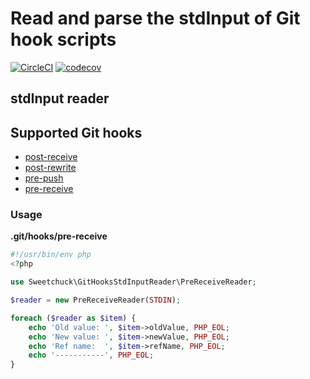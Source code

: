 # Read and parse the stdInput of Git hook scripts

[![CircleCI](https://circleci.com/gh/Sweetchuck/git-hooks-helpers.svg?style=svg)](https://circleci.com/gh/Sweetchuck/git-hooks-helpers)
[![codecov](https://codecov.io/gh/Sweetchuck/git-hooks-helpers/branch/master/graph/badge.svg)](https://codecov.io/gh/Sweetchuck/git-hooks-helpers)


## stdInput reader

## Supported Git hooks

* [post-receive](https://git-scm.com/docs/githooks#post-receive)
* [post-rewrite](https://git-scm.com/docs/githooks#_post_rewrite)
* [pre-push](https://git-scm.com/docs/githooks#_pre_push)
* [pre-receive](https://git-scm.com/docs/githooks#pre-receive)


### Usage

**.git/hooks/pre-receive**
```PHP
#!/usr/bin/env php
<?php

use Sweetchuck\GitHooksStdInputReader\PreReceiveReader;

$reader = new PreReceiveReader(STDIN);

foreach ($reader as $item) {
    echo 'Old value: ', $item->oldValue, PHP_EOL;
    echo 'New value: ', $item->newValue, PHP_EOL;
    echo 'Ref name:  ', $item->refName, PHP_EOL;
    echo '-----------', PHP_EOL;
}
```
